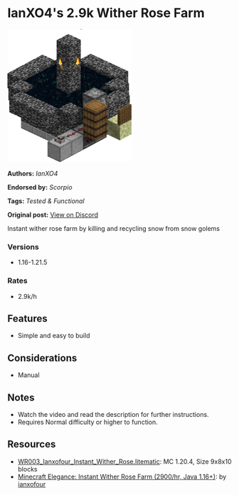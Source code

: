 # IanXO4's 2.9k Wither Rose Farm
<img alt="image.png" src="images/image.png?raw=1" height="300px">

**Authors:** *IanXO4*

**Endorsed by:** *Scorpio*

**Tags:** *Tested & Functional*

**Original post:** [View on Discord](https://discord.com/channels/913065809096638494/1392948914952601711)

Instant wither rose farm by killing and recycling snow from snow golems
### Versions
- 1.16-1.21.5
### Rates
- 2.9k/h
## Features
- Simple and easy to build
## Considerations
- Manual
## Notes
- Watch the video and read the description for further instructions.
- Requires Normal difficulty or higher to function.

## Resources
- [WR003_Ianxofour_Instant_Wither_Rose.litematic](attachments/WR003_Ianxofour_Instant_Wither_Rose.litematic): MC 1.20.4, Size 9x8x10 blocks
- [Minecraft Elegance: Instant Wither Rose Farm (2900/hr, Java 1.16+)](https://youtu.be/qtXjPaBMMP8): by [ianxofour](https://www.youtube.com/@ianxofour)
